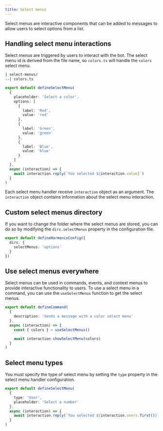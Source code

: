 ```yaml
---
title: Select menus
---
```


Select menus are interactive components that can be added to messages to allow users to select options from a list.

## Handling select menu interactions

Select menus are triggered by users to interact with the bot. The select menu id is derived from the file name, so `colors.ts` will handle the `colors` select menu.

```bash [Directory structure]
| select-menus/
--| colors.ts
```

```ts [select-menus/colors.ts] icon=typescript-icon
export default defineSelectMenu(
  {
    placeholder: 'Select a color',
    options: [
      {
        label: 'Red',
        value: 'red'
      },
      {
        label: 'Green',
        value: 'green'
      },
      {
        label: 'Blue',
        value: 'blue'
      }
    ]
  },
  async (interaction) => {
    await interaction.reply(`You selected ${interaction.value}`)
  }
)
```

Each select menu handler receive `interaction` object as an argument. The `interaction` object contains information about the select menu interaction.

## Custom select menus directory

If you want to change the folder where the select menus are stored, you can do so by modifying the `dirs.selectMenus` property in the configuration file.

```ts [harmonix.config.ts] icon=typescript-icon
export default defineHarmonixConfig({
  dirs: {
    selectMenus: 'options'
  }
})
```

## Use select menus everywhere

Select menus can be used in commands, events, and context menus to provide interactive functionality to users. To use a select menu in a command, you can use the `useSelectMenus` function to get the select menus.

```ts [commands/sendMessage.ts] icon=typescript-icon
export default defineCommand(
  {
    description: 'Sends a message with a color select menu'
  },
  async (interaction) => {
    const { colors } = useSelectMenus()

    await interaction.showSelectMenu(colors)
  }
)
```

## Select menu types

You must specify the type of select menu by setting the `type` property in the select menu handler configuration.

```ts [select-menus/numbers.ts] icon=typescript-icon
export default defineSelectMenu(
  {
    type: 'User',
    placeholder: 'Select a number'
  },
  async (interaction) => {
    await interaction.reply(`You selected ${interaction.users.first()}`)
  }
)
```
